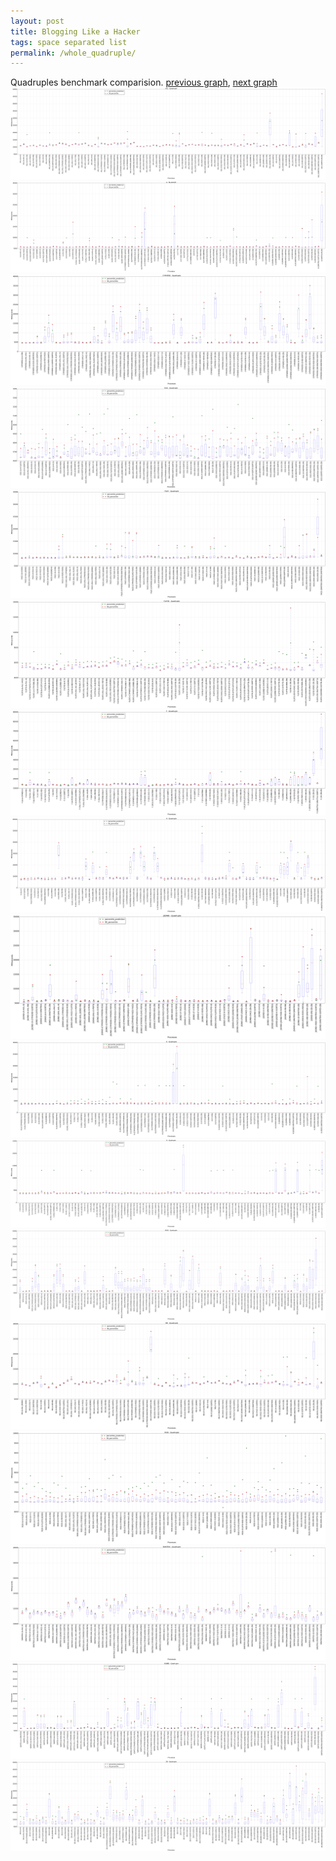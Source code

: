 ```yaml
---
layout: post
title: Blogging Like a Hacker
tags: space separated list
permalink: /whole_quadruple/
---
```


Quadruples benchmark comparision.
[previous graph](../whole_triple/), [next graph](../whole_quintuple/)
![graph figure](./images/quadruple/AVL_box.png)![graph figure](./images/quadruple/A_box.png)![graph figure](./images/quadruple/CYPHERD_box.png)![graph figure](./images/quadruple/EGG_box.png)![graph figure](./images/quadruple/FACE_box.png)![graph figure](./images/quadruple/FLOYD_box.png)![graph figure](./images/quadruple/F_box.png)![graph figure](./images/quadruple/H_box.png)![graph figure](./images/quadruple/JSOND_box.png)![graph figure](./images/quadruple/K_box.png)![graph figure](./images/quadruple/O_box.png)![graph figure](./images/quadruple/PDFD_box.png)![graph figure](./images/quadruple/RB_box.png)![graph figure](./images/quadruple/ROD_box.png)![graph figure](./images/quadruple/SMATRIX_box.png)![graph figure](./images/quadruple/SORTD_box.png)![graph figure](./images/quadruple/ZB_box.png)